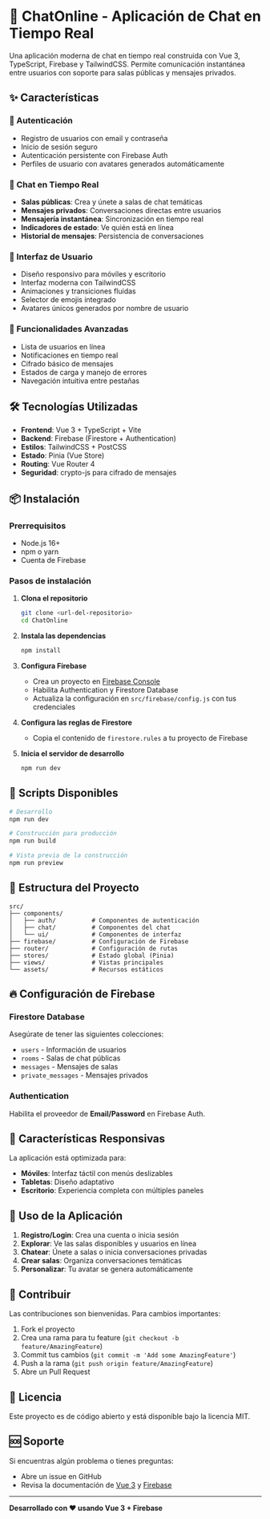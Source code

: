 # 💬 ChatOnline - Aplicación de Chat en Tiempo Real

Una aplicación moderna de chat en tiempo real construida con Vue 3, TypeScript, Firebase y TailwindCSS. Permite comunicación instantánea entre usuarios con soporte para salas públicas y mensajes privados.

## ✨ Características

### 🔐 Autenticación
- Registro de usuarios con email y contraseña
- Inicio de sesión seguro
- Autenticación persistente con Firebase Auth
- Perfiles de usuario con avatares generados automáticamente

### 💬 Chat en Tiempo Real
- **Salas públicas**: Crea y únete a salas de chat temáticas
- **Mensajes privados**: Conversaciones directas entre usuarios
- **Mensajería instantánea**: Sincronización en tiempo real
- **Indicadores de estado**: Ve quién está en línea
- **Historial de mensajes**: Persistencia de conversaciones

### 🎨 Interfaz de Usuario
- Diseño responsivo para móviles y escritorio
- Interfaz moderna con TailwindCSS
- Animaciones y transiciones fluidas
- Selector de emojis integrado
- Avatares únicos generados por nombre de usuario

### 🚀 Funcionalidades Avanzadas
- Lista de usuarios en línea
- Notificaciones en tiempo real
- Cifrado básico de mensajes
- Estados de carga y manejo de errores
- Navegación intuitiva entre pestañas

## 🛠️ Tecnologías Utilizadas

- **Frontend**: Vue 3 + TypeScript + Vite
- **Backend**: Firebase (Firestore + Authentication)
- **Estilos**: TailwindCSS + PostCSS
- **Estado**: Pinia (Vue Store)
- **Routing**: Vue Router 4
- **Seguridad**: crypto-js para cifrado de mensajes

## 📦 Instalación

### Prerrequisitos
- Node.js 16+ 
- npm o yarn
- Cuenta de Firebase

### Pasos de instalación

1. **Clona el repositorio**
   ```bash
   git clone <url-del-repositorio>
   cd ChatOnline
   ```

2. **Instala las dependencias**
   ```bash
   npm install
   ```

3. **Configura Firebase**
   - Crea un proyecto en [Firebase Console](https://console.firebase.google.com)
   - Habilita Authentication y Firestore Database
   - Actualiza la configuración en `src/firebase/config.js` con tus credenciales

4. **Configura las reglas de Firestore**
   - Copia el contenido de `firestore.rules` a tu proyecto de Firebase

5. **Inicia el servidor de desarrollo**
   ```bash
   npm run dev
   ```

## 🚀 Scripts Disponibles

```bash
# Desarrollo
npm run dev

# Construcción para producción
npm run build

# Vista previa de la construcción
npm run preview
```

## 📁 Estructura del Proyecto

```
src/
├── components/
│   ├── auth/          # Componentes de autenticación
│   ├── chat/          # Componentes del chat
│   └── ui/            # Componentes de interfaz
├── firebase/          # Configuración de Firebase
├── router/            # Configuración de rutas
├── stores/            # Estado global (Pinia)
├── views/             # Vistas principales
└── assets/            # Recursos estáticos
```

## 🔥 Configuración de Firebase

### Firestore Database
Asegúrate de tener las siguientes colecciones:
- `users` - Información de usuarios
- `rooms` - Salas de chat públicas
- `messages` - Mensajes de salas
- `private_messages` - Mensajes privados

### Authentication
Habilita el proveedor de **Email/Password** en Firebase Auth.

## 📱 Características Responsivas

La aplicación está optimizada para:
- **Móviles**: Interfaz táctil con menús deslizables
- **Tabletas**: Diseño adaptativo
- **Escritorio**: Experiencia completa con múltiples paneles

## 🎯 Uso de la Aplicación

1. **Registro/Login**: Crea una cuenta o inicia sesión
2. **Explorar**: Ve las salas disponibles y usuarios en línea
3. **Chatear**: Únete a salas o inicia conversaciones privadas
4. **Crear salas**: Organiza conversaciones temáticas
5. **Personalizar**: Tu avatar se genera automáticamente

## 🤝 Contribuir

Las contribuciones son bienvenidas. Para cambios importantes:

1. Fork el proyecto
2. Crea una rama para tu feature (`git checkout -b feature/AmazingFeature`)
3. Commit tus cambios (`git commit -m 'Add some AmazingFeature'`)
4. Push a la rama (`git push origin feature/AmazingFeature`)
5. Abre un Pull Request

## 📄 Licencia

Este proyecto es de código abierto y está disponible bajo la licencia MIT.

## 🆘 Soporte

Si encuentras algún problema o tienes preguntas:
- Abre un issue en GitHub
- Revisa la documentación de [Vue 3](https://vuejs.org/) y [Firebase](https://firebase.google.com/docs)

---

**Desarrollado con ❤️ usando Vue 3 + Firebase**
